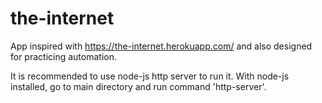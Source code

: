 # the-internet
App inspired with https://the-internet.herokuapp.com/ and also designed for practicing automation.

It is recommended to use node-js http server to run it. With node-js installed, go to main directory and run command 'http-server'.
